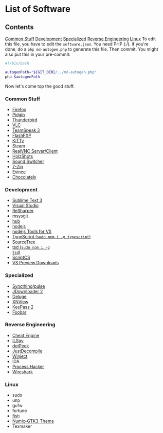 # List of Software
## Contents
[Common Stuff](#common-stuff)
[Development](#development)
[Specialized](#specialized)
[Reverse Engineering](#reverse-engineering)
[Linux](#linux)
To edit this file, you have to edit the `software.json`. You need PHP (:/). If you're done, do a `php md-autogen.php` to generate this file. Then commit. You might also put this in your pre-commit:
```bash
#!/bin/bash

autogenPath="${GIT_DIR}/../md-autogen.php"
php $autogenPath
```
Now let's come top the good stuff.

### Common Stuff
- [Firefox](https://www.mozilla.org/en-US/firefox/developer/all/)
- [Pidgin](https://pidgin.im)
- [Thunderbird](https://www.mozilla.org/en-US/thunderbird/all.html)
- [VLC](https://www.videolan.org/vlc/#download)
- [TeamSpeak 3](http://www.teamspeak.com/?page=downloads)
- [FlashFXP](https://www.flashfxp.com/download)
- [KiTTy](http://www.9bis.net/kitty/?page=Download)
- [Steam](https://store.steampowered.com/about/)
- [RealVNC Server/Client](https://www.realvnc.com/download/vnc)
- [HolzShots](http://deploy.holzshots.net/HolzShots/HolzShots.application)
- [Sound Switcher](https://i.holz.nu/22da1.zip)
- [7-Zip](http://7-zip.org)
- [Evince](https://wiki.gnome.org/Apps/Evince/Downloads)
- [Chocolately](https://chocolatey.org)

### Development
- [Sublime Text 3](https://www.sublimetext.com/3)
- [Visual Studio](https://www.visualstudio.com/downloads/download-visual-studio-vs)
- [ReSharper](https://www.jetbrains.com/resharper/download/)
- [msysgit](https://msysgit.github.io)
- [hub](https://github.com/github/hub/releases/latest)
- [nodejs](https://nodejs.org)
- [nodejs Tools for VS](https://nodejstools.codeplex.com)
- [TypeScript (<code>sudo npm i -g typescript</code>)](http://www.typescriptlang.org/#Download)
- [SourceTree](http://sourcetreeapp.com)
- [tsd (<code>sudo npm i -g tsd</code>)](http://definitelytyped.org/tsd/)
- [ScriptCS](https://github.com/scriptcs/scriptcs/releases)
- [VS Preview Downloads](https://www.visualstudio.com/en-us/downloads/prerelease-software-downloads-vs)

### Specialized
- [Syncthing/pulse](https://github.com/syncthing/syncthing/releases/latest)
- [JDownloader 2](http://jdownloader.org/download/offline)
- [Deluge](http://dev.deluge-torrent.org/wiki/Download)
- [XNView](http://www.xnview.com/de/xnconvert/#downloads)
- [KeePass 2](http://keepass.info/download.html)
- [Foobar](http://www.foobar2000.org/download)

### Reverse Engineering
- [Cheat Engine](http://www.cheatengine.org)
- [ILSpy](https://github.com/icsharpcode/ILSpy/releases/latest)
- [dotPeek](https://www.jetbrains.com/decompiler/download/)
- [JustDecompile](http://www.telerik.com/download/justdecompile)
- [Winject](https://i.holz.nu/dceda.zip)
- IDA
- [Process Hacker](http://processhacker.sourceforge.net)
- [Wireshark](https://www.wireshark.org/download.html)

### Linux
- sudo
- unp
- gufw
- fortune
- [fish](http://fishshell.com/files/2.1.0/linux/index.html#dl-debian7)
- [Numix-GTK3-Theme](https://satya164.deviantart.com/art/Numix-GTK3-theme-360223962)
- Texmaker
